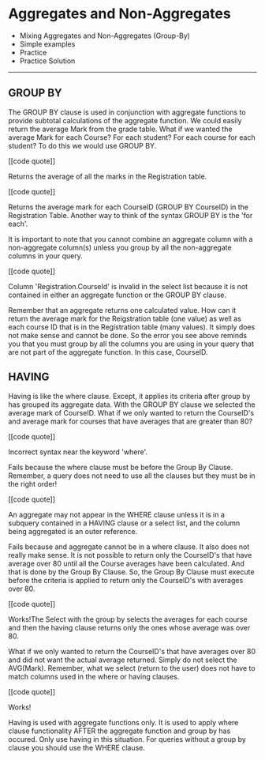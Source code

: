 # Aggregates and Non-Aggregates

-   Mixing Aggregates and Non-Aggregates (Group-By)
-   Simple examples
-   Practice
-   Practice Solution

- - -

## GROUP BY

The GROUP BY clause is used in conjunction with aggregate functions to provide subtotal calculations of the aggregate function. We could easily return the average Mark from the grade table. What if we wanted the average Mark for each Course? For each student? For each course for each student? To do this we would use GROUP BY.

\[\[code quote\]\]

Returns the average of all the marks in the Registration table.

\[\[code quote\]\]

Returns the average mark for each CourseID (GROUP BY CourseID) in the Registration Table. Another way to think of the syntax GROUP BY is the 'for each'.

It is important to note that you cannot combine an aggregate column with a non-aggregate column(s) unless you group by all the non-aggregate columns in your query.

\[\[code quote\]\]

Column 'Registration.CourseId' is invalid in the select list because it is not contained in either an aggregate function or the GROUP BY clause.

Remember that an aggregate returns one calculated value. How can it return the average mark for the Reigstration table (one value) as well as each course ID that is in the Registration table (many values). It simply does not make sense and cannot be done. So the error you see above reminds you that you must group by all the columns you are using in your query that are not part of the aggregate function. In this case, CourseID.

## HAVING

Having is like the where clause. Except, it applies its criteria after group by has grouped its aggregate data. With the GROUP BY clause we selected the average mark of CourseID. What if we only wanted to return the CourseID's and average mark for courses that have averages that are greater than 80?

\[\[code quote\]\]

Incorrect syntax near the keyword 'where'.

Fails because the where clause must be before the Group By Clause. Remember, a query does not need to use all the clauses but they must be in the right order!

\[\[code quote\]\]

An aggregate may not appear in the WHERE clause unless it is in a subquery contained in a HAVING clause or a select list, and the column being aggregated is an outer reference.

Fails because and aggregate cannot be in a where clause. It also does not really make sense. It is not possible to return only the CourseID's that have average over 80 until all the Course averages have been calculated. And that is done by the Group By Clause. So, the Group By Clause must execute before the criteria is applied to return only the CourseID's with averages over 80.

\[\[code quote\]\]

Works!The Select with the group by selects the averages for each course and then the having clause returns only the ones whose average was over 80.

What if we only wanted to return the CourseID's that have averages over 80 and did not want the actual average returned. Simply do not select the AVG(Mark). Remember, what we select (return to the user) does not have to match columns used in the where or having clauses.

\[\[code quote\]\]

Works!

Having is used with aggregate functions only. It is used to apply where clause functionality AFTER the aggregate function and group by has occured. Only use having in this situation. For queries without a group by clause you should use the WHERE clause.